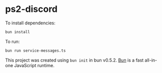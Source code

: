 # ps2-discord

To install dependencies:

```bash
bun install
```

To run:

```bash
bun run service-messages.ts
```

This project was created using `bun init` in bun v0.5.2. [Bun](https://bun.sh) is a fast all-in-one JavaScript runtime.
